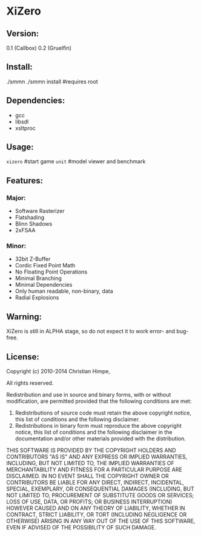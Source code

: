 XiZero
======

## Version: ##

0.1 (Callbox)
0.2 (Gruelfin)

## Install: ##

./smmn
./smmn install #requires root 

## Dependencies: ##

+ gcc
+ libsdl
+ xsltproc

## Usage: ##

``xizero``	#start game
``unit``	#model viewer and benchmark

## Features: ##

### Major: ###

+ Software Rasterizer
+ Flatshading
+ Blinn Shadows
+ 2xFSAA

### Minor: ###

+ 32bit Z-Buffer
+ Cordic Fixed Point Math
+ No Floating Point Operations
+ Minimal Branching
+ Minimal Dependencies
+ Only human readable, non-binary, data
+ Radial Explosions

## Warning: ##

XiZero is still in ALPHA stage, so do not expect it to work error- and bug-free.

## License: ##

Copyright (c) 2010-2014 Christian Himpe,

All rights reserved.

Redistribution and use in source and binary forms, with or without modification, 
are permitted provided that the following conditions are met:

1. Redistributions of source code must retain the above copyright notice, 
   this list of conditions and the following disclaimer.
2. Redistributions in binary form must reproduce the above copyright notice, 
   this list of conditions and the following disclaimer in the documentation 
   and/or other materials provided with the distribution.

THIS SOFTWARE IS PROVIDED BY THE COPYRIGHT HOLDERS AND CONTRIBUTORS "AS IS" AND 
ANY EXPRESS OR IMPLIED WARRANTIES, INCLUDING, BUT NOT LIMITED TO, THE IMPLIED 
WARRANTIES OF MERCHANTABILITY AND FITNESS FOR A PARTICULAR PURPOSE ARE DISCLAIMED. 
IN NO EVENT SHALL THE COPYRIGHT OWNER OR CONTRIBUTORS BE LIABLE FOR ANY DIRECT, 
INDIRECT, INCIDENTAL, SPECIAL, EXEMPLARY, OR CONSEQUENTIAL DAMAGES (INCLUDING, BUT 
NOT LIMITED TO, PROCUREMENT OF SUBSTITUTE GOODS OR SERVICES; LOSS OF USE, DATA, OR 
PROFITS; OR BUSINESS INTERRUPTION) HOWEVER CAUSED AND ON ANY THEORY OF LIABILITY, 
WHETHER IN CONTRACT, STRICT LIABILITY, OR TORT (INCLUDING NEGLIGENCE OR OTHERWISE) 
ARISING IN ANY WAY OUT OF THE USE OF THIS SOFTWARE, EVEN IF ADVISED OF THE POSSIBILITY 
OF SUCH DAMAGE.

